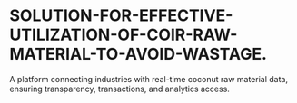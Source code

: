 # SOLUTION-FOR-EFFECTIVE-UTILIZATION-OF-COIR-RAW-MATERIAL-TO-AVOID-WASTAGE.
 A platform connecting industries with real-time coconut raw material data, ensuring transparency, transactions, and analytics access.
